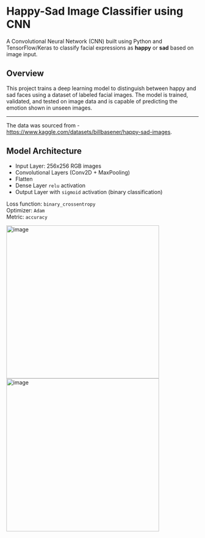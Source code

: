 # Happy-Sad Image Classifier using CNN
 
A Convolutional Neural Network (CNN) built using Python and TensorFlow/Keras to classify facial expressions as **happy** or **sad** based on image input.

## Overview

This project trains a deep learning model to distinguish between happy and sad faces using a dataset of labeled facial images. The model is trained, validated, and tested on image data and is capable of predicting the emotion shown in unseen images.

---

The data was sourced from - https://www.kaggle.com/datasets/billbasener/happy-sad-images.

## Model Architecture

- Input Layer: 256x256 RGB images
- Convolutional Layers (Conv2D + MaxPooling)
- Flatten
- Dense Layer `relu` activation
- Output Layer with `sigmoid` activation (binary classification)

Loss function: `binary_crossentropy`  
Optimizer: `Adam`  
Metric: `accuracy`

<img width="400" alt="image" src="https://github.com/user-attachments/assets/deb739e7-3406-4223-ba72-5e7370f9146d" />
<img width="400" alt="image" src="https://github.com/user-attachments/assets/3de8f60e-b36b-4970-aa48-5ad549730a60" />
